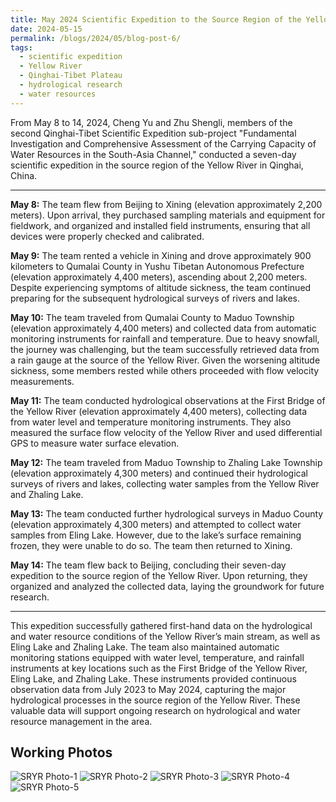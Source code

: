 ```yaml
---
title: May 2024 Scientific Expedition to the Source Region of the Yellow River
date: 2024-05-15
permalink: /blogs/2024/05/blog-post-6/
tags:
  - scientific expedition
  - Yellow River
  - Qinghai-Tibet Plateau
  - hydrological research
  - water resources
---
```


From May 8 to 14, 2024, Cheng Yu and Zhu Shengli, members of the second Qinghai-Tibet Scientific Expedition sub-project "Fundamental Investigation and Comprehensive Assessment of the Carrying Capacity of Water Resources in the South-Asia Channel," conducted a seven-day scientific expedition in the source region of the Yellow River in Qinghai, China.

---

**May 8:** The team flew from Beijing to Xining (elevation approximately 2,200 meters). Upon arrival, they purchased sampling materials and equipment for fieldwork, and organized and installed field instruments, ensuring that all devices were properly checked and calibrated.

**May 9:** The team rented a vehicle in Xining and drove approximately 900 kilometers to Qumalai County in Yushu Tibetan Autonomous Prefecture (elevation approximately 4,400 meters), ascending about 2,200 meters. Despite experiencing symptoms of altitude sickness, the team continued preparing for the subsequent hydrological surveys of rivers and lakes.

**May 10:** The team traveled from Qumalai County to Maduo Township (elevation approximately 4,400 meters) and collected data from automatic monitoring instruments for rainfall and temperature. Due to heavy snowfall, the journey was challenging, but the team successfully retrieved data from a rain gauge at the source of the Yellow River. Given the worsening altitude sickness, some members rested while others proceeded with flow velocity measurements.

**May 11:** The team conducted hydrological observations at the First Bridge of the Yellow River (elevation approximately 4,400 meters), collecting data from water level and temperature monitoring instruments. They also measured the surface flow velocity of the Yellow River and used differential GPS to measure water surface elevation.

**May 12:** The team traveled from Maduo Township to Zhaling Lake Township (elevation approximately 4,300 meters) and continued their hydrological surveys of rivers and lakes, collecting water samples from the Yellow River and Zhaling Lake.

**May 13:** The team conducted further hydrological surveys in Maduo County (elevation approximately 4,300 meters) and attempted to collect water samples from Eling Lake. However, due to the lake’s surface remaining frozen, they were unable to do so. The team then returned to Xining.

**May 14:** The team flew back to Beijing, concluding their seven-day expedition to the source region of the Yellow River. Upon returning, they organized and analyzed the collected data, laying the groundwork for future research.

---

This expedition successfully gathered first-hand data on the hydrological and water resource conditions of the Yellow River’s main stream, as well as Eling Lake and Zhaling Lake. The team also maintained automatic monitoring stations equipped with water level, temperature, and rainfall instruments at key locations such as the First Bridge of the Yellow River, Eling Lake, and Zhaling Lake. These instruments provided continuous observation data from July 2023 to May 2024, capturing the major hydrological processes in the source region of the Yellow River. These valuable data will support ongoing research on hydrological and water resource management in the area.



Working Photos
------
![SRYR Photo-1](https://shengli-zhu.github.io/images/b-photo/b-6/1.jpg)
![SRYR Photo-2](https://shengli-zhu.github.io/images/b-photo/b-6/2.jpg)
![SRYR Photo-3](https://shengli-zhu.github.io/images/b-photo/b-6/3.jpg)
![SRYR Photo-4](https://shengli-zhu.github.io/images/b-photo/b-6/4.jpg)
![SRYR Photo-5](https://shengli-zhu.github.io/images/b-photo/b-6/5.jpg)